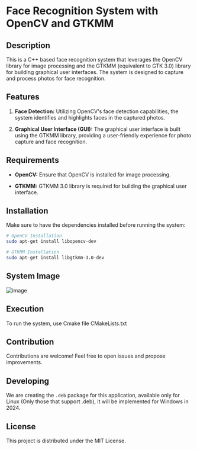 # Face Recognition System with OpenCV and GTKMM

## Description

This is a C++ based face recognition system that leverages the OpenCV library for image processing and the GTKMM (equivalent to GTK 3.0) library for building graphical user interfaces. The system is designed to capture and process photos for face recognition.

## Features

1. **Face Detection:** Utilizing OpenCV's face detection capabilities, the system identifies and highlights faces in the captured photos.

2. **Graphical User Interface (GUI):** The graphical user interface is built using the GTKMM library, providing a user-friendly experience for photo capture and face recognition.

## Requirements

- **OpenCV:** Ensure that OpenCV is installed for image processing.

- **GTKMM:** GTKMM 3.0 library is required for building the graphical user interface.

## Installation

Make sure to have the dependencies installed before running the system:

```bash
# OpenCV Installation
sudo apt-get install libopencv-dev

# GTKMM Installation
sudo apt-get install libgtkmm-3.0-dev
```

## System Image
![image](https://github.com/pedrobiqua/Analisador_rostos_opencv/assets/65463695/40a9efc7-2af0-4f58-9871-33d640ec1048)


## Execution
To run the system, use Cmake file CMakeLists.txt

## Contribution
Contributions are welcome! Feel free to open issues and propose improvements.

## Developing
We are creating the `.deb` package for this application, available only for Linux (Only those that support .deb), it will be implemented for Windows in 2024.

## License
This project is distributed under the MIT License.
